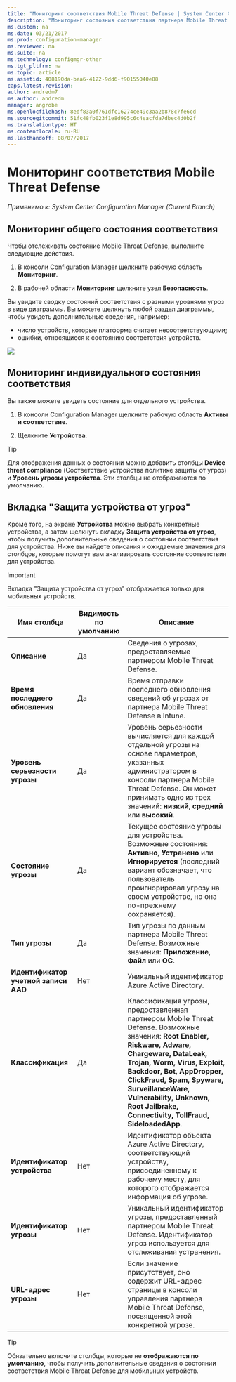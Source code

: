 ```yaml
---
title: "Мониторинг соответствия Mobile Threat Defense | System Center Configuration Manager"
description: "Мониторинг состояния соответствия партнера Mobile Threat Defense из консоли управления Configuration Manager"
ms.custom: na
ms.date: 03/21/2017
ms.prod: configuration-manager
ms.reviewer: na
ms.suite: na
ms.technology: configmgr-other
ms.tgt_pltfrm: na
ms.topic: article
ms.assetid: 408190da-bea6-4122-9dd6-f90155040e88
caps.latest.revision: 
author: andredm7
ms.author: andredm
manager: angrobe
ms.openlocfilehash: 8edf83a0f761dfc16274ce49c3aa2b878c7fe6cd
ms.sourcegitcommit: 51fc48fb023f1e8d995c6c4eacfda7dbec4d0b2f
ms.translationtype: HT
ms.contentlocale: ru-RU
ms.lasthandoff: 08/07/2017
---
```

# <a name="monitor-mobile-threat-defense-compliance"></a>**Мониторинг соответствия Mobile Threat Defense**

*Применимо к: System Center Configuration Manager (Current Branch)*

## <a name="to-monitor-the-overall-compliance-status"></a>Мониторинг общего состояния соответствия

Чтобы отслеживать состояние Mobile Threat Defense, выполните следующие действия.

1.  В консоли Configuration Manager щелкните рабочую область **Мониторинг**.

2.  В рабочей области **Мониторинг** щелкните узел **Безопасность**.

Вы увидите сводку состояний соответствия с разными уровнями угроз в виде диаграммы. Вы можете щелкнуть любой раздел диаграммы, чтобы увидеть дополнительные сведения, например: 

- число устройств, которые платформа считает несоответствующими;
- ошибки, относящиеся к состоянию соответствия устройств.

![](http://i.imgur.com/bmPsiWk.png)

## <a name="to-monitor-the-individual-compliance-status"></a>Мониторинг индивидуального состояния соответствия

Вы также можете увидеть состояние для отдельного устройства.

1.  В консоли Configuration Manager щелкните рабочую область **Активы и соответствие**.

2.  Щелкните **Устройства**.

> [!TIP] 
> Для отображения данных о состоянии можно добавить столбцы **Device threat compliance** (Соответствие устройства политике защиты от угроз) и **Уровень угрозы устройства**. Эти столбцы не отображаются по умолчанию.

## <a name="device-threat-protection-tab"></a>Вкладка "Защита устройства от угроз"

Кроме того, на экране **Устройства** можно выбрать конкретные устройства, а затем щелкнуть вкладку **Защита устройства от угроз**, чтобы получить дополнительные сведения о состоянии соответствия для устройства. Ниже вы найдете описания и ожидаемые значения для столбцов, которые помогут вам анализировать состояние соответствия для устройства.

> [!IMPORTANT] 
> Вкладка "Защита устройства от угроз" отображается только для мобильных устройств.

|Имя столбца|Видимость по умолчанию|Описание| 
|-|-|-|
|**Описание**| Да | Сведения о угрозах, предоставляемые партнером Mobile Threat Defense. |
|**Время последнего обновления**| Да | Время отправки последнего обновления сведений об угрозах от партнера Mobile Threat Defense в Intune. |
|**Уровень серьезности угрозы**| Да | Уровень серьезности вычисляется для каждой отдельной угрозы на основе параметров, указанных администратором в консоли партнера Mobile Threat Defense. Он может принимать одно из трех значений: **низкий**, **средний** или **высокий**. |
|**Состояние угрозы**| Да | Текущее состояние угрозы для устройства. Возможные состояния: **Активно**, **Устранено** или **Игнорируется** (последний вариант обозначает, что пользователь проигнорировал угрозу на своем устройстве, но она по-прежнему сохраняется). |
|**Тип угрозы**| Да | Тип угрозы по данным партнера Mobile Threat Defense. Возможные значения: **Приложение**, **Файл** или **ОС**. |
|**Идентификатор учетной записи AAD**| Нет | Уникальный идентификатор Azure Active Directory. |
|**Классификация**| Да | Классификация угрозы, предоставленная партнером Mobile Threat Defense. Возможные значения: **Root Enabler, Riskware, Adware, Chargeware, DataLeak, Trojan, Worm, Virus, Exploit, Backdoor, Bot, AppDropper, ClickFraud, Spam, Spyware, SurveillanceWare, Vulnerability, Unknown, Root Jailbrake, Connectivity, TollFraud, SideloadedApp**. |
|**Идентификатор устройства**| Нет | Идентификатор объекта Azure Active Directory, соответствующий устройству, присоединенному к рабочему месту, для которого отображается информация об угрозе. |
|**Идентификатор угрозы**| Нет | Уникальный идентификатор угрозы, предоставленный партнером Mobile Threat Defense. Идентификатор угроз используется для отслеживания устранения. |
|**URL-адрес угрозы**| Нет | Если значение присутствует, оно содержит URL-адрес страницы в консоли управления партнера Mobile Threat Defense, посвященной этой конкретной угрозе. |

> [!TIP] 
> Обязательно включите столбцы, которые не **отображаются по умолчанию**, чтобы получить дополнительные сведения о состоянии соответствия Mobile Threat Defense для мобильных устройств.
